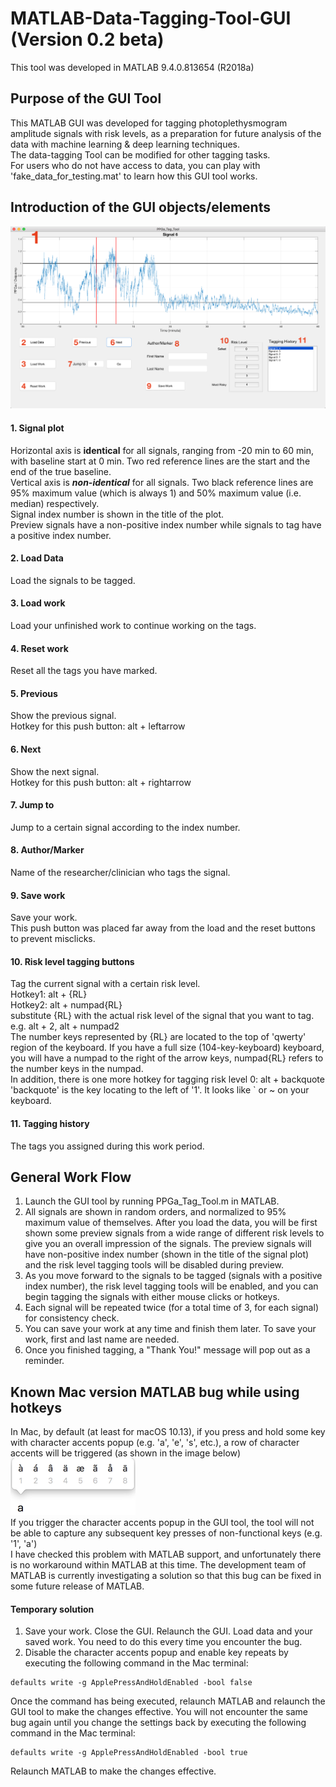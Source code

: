 # MATLAB-Data-Tagging-Tool-GUI (Version 0.2 beta)
This tool was developed in MATLAB 9.4.0.813654 (R2018a)
## Purpose of the GUI Tool
This MATLAB GUI was developed for tagging photoplethysmogram amplitude signals with risk levels, as a preparation for future analysis of the data with machine learning & deep learning techniques.  
The data-tagging Tool can be modified for other tagging tasks.  
For users who do not have access to data, you can play with 'fake_data_for_testing.mat' to learn how this GUI tool works.
## Introduction of the GUI objects/elements
![alt text](files_for_readme/GUI_objects_no_Mosaic.png 'GUI of the data-tagging tool')
#### 1. Signal plot
Horizontal axis is __identical__ for all signals, ranging from -20 min to 60 min, with baseline start at 0 min. Two red reference lines are the start and the end of the true baseline.  
Vertical axis is **_non-identical_** for all signals. Two black reference lines are 95% maximum value (which is always 1) and 50% maximum value (i.e. median) respectively.  
Signal index number is shown in the title of the plot.  
Preview signals have a non-positive index number while signals to tag have a positive index number.
#### 2. Load Data
Load the signals to be tagged.
#### 3. Load work
Load your unfinished work to continue working on the tags.
#### 4. Reset work
Reset all the tags you have marked.
#### 5. Previous
Show the previous signal.  
Hotkey for this push button: alt + leftarrow
#### 6. Next
Show the next signal.  
Hotkey for this push button: alt + rightarrow
#### 7. Jump to
Jump to a certain signal according to the index number.
#### 8. Author/Marker
Name of the researcher/clinician who tags the signal.
#### 9. Save work
Save your work.  
This push button was placed far away from the load and the reset buttons to prevent misclicks.
#### 10. Risk level tagging buttons
Tag the current signal with a certain risk level.  
Hotkey1: alt + {RL}  
Hotkey2: alt + numpad{RL}   
substitute {RL} with the actual risk level of the signal that you want to tag. e.g. alt + 2, alt + numpad2  
The number keys represented by {RL} are located to the top of 'qwerty' region of the keyboard. If you have a full size (104-key-keyboard) keyboard, you will have a numpad to the right of the arrow keys, numpad{RL} refers to the number keys in the numpad.  
In addition, there is one more hotkey for tagging risk level 0: alt + backquote  
'backquote' is the key locating to the left of '1'. It looks like \` or ~ on your keyboard.
#### 11. Tagging history
The tags you assigned during this work period.
## General Work Flow
1. Launch the GUI tool by running PPGa_Tag_Tool.m in MATLAB.  
2. All signals are shown in random orders, and normalized to 95% maximum value of themselves. After you load the data, you will be first shown some preview signals from a wide range of different risk levels to give you an overall impression of the signals. The preview signals will have non-positive index number (shown in the title of the signal plot) and the risk level tagging tools will be disabled during preview.
3. As you move forward to the signals to be tagged (signals with a positive index number), the risk level tagging tools will be enabled, and you can begin tagging the signals with either mouse clicks or hotkeys.
4. Each signal will be repeated twice (for a total time of 3, for each signal) for consistency check.
5. You can save your work at any time and finish them later. To save your work, first and last name are needed.
6. Once you finished tagging, a "Thank You!" message will pop out as a reminder.

## Known Mac version MATLAB bug while using hotkeys
In Mac, by default (at least for macOS 10.13), if you press and hold some key with character accents popup (e.g. 'a', 'e', 's', etc.), a row of character accents will be triggered (as shown in the image below)  
![alt text](files_for_readme/character_accents_popup.png 'character accents popup')  
If you trigger the character accents popup in the GUI tool, the tool will not be able to capture any subsequent key presses of non-functional keys (e.g. '1', 'a')  
I have checked this problem with MATLAB support, and unfortunately there is no workaround within MATLAB at this time. The development team of MATLAB is currently investigating a solution so that this bug can be fixed in some future release of MATLAB.
#### Temporary solution
1. Save your work. Close the GUI. Relaunch the GUI. Load data and your saved work. You need to do this every time you encounter the bug.
2. Disable the character accents popup and enable key repeats by executing the following command in the Mac terminal:
```
defaults write -g ApplePressAndHoldEnabled -bool false
```
Once the command has being executed, relaunch MATLAB and relaunch the GUI tool to make the changes effective. You will not encounter the same bug again until you change the settings back by executing the following command in the Mac terminal:
```
defaults write -g ApplePressAndHoldEnabled -bool true
```
Relaunch MATLAB to make the changes effective.
